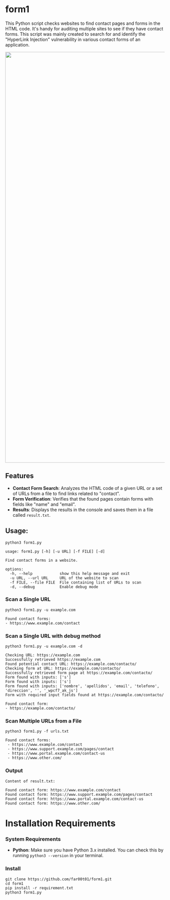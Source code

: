 
# form1
This Python script checks websites to find contact pages and forms in the HTML code. It's handy for auditing multiple sites to see if they have contact forms. This script was mainly created to search for and identify the "HyperLink Injection" vulnerability in various contact forms of an application.


<div style="text-align: center;">
  <img src="https://github.com/far00t01/form1/blob/main/form1.png" alt="Formulario con lupa" width="1300"/>
</div>

## Features

- **Contact Form Search**: Analyzes the HTML code of a given URL or a set of URLs from a file to find links related to "contact".
- **Form Verification**: Verifies that the found pages contain forms with fields like "name" and "email".
- **Results**: Displays the results in the console and saves them in a file called `result.txt`.


## Usage:
```
python3 form1.py
```
```
usage: form1.py [-h] [-u URL] [-f FILE] [-d]

Find contact forms in a website.

options:
  -h, --help            show this help message and exit
  -u URL, --url URL     URL of the website to scan
  -f FILE, --file FILE  File containing list of URLs to scan
  -d, --debug           Enable debug mode
```

### Scan a Single URL
```
python3 form1.py -u example.com

Found contact forms:
- https://www.example.com/contact
```

### Scan a Single URL with debug method 
```
python3 form1.py -u example.com -d 

Checking URL: https://example.com
Successfully retrieved https://example.com
Found potential contact URL: https://example.com/contacto/
Checking form at URL: https://example.com/contacto/
Successfully retrieved form page at https://example.com/contacto/
Form found with inputs: ['s']
Form found with inputs: ['s']
Form found with inputs: ['nombre', 'apellidos', 'email', 'telefono', 'direccion', '', '_wpcf7_ak_js']
Form with required input fields found at https://example.com/contacto/

Found contact form:
- https://example.com/contacto/
```

### Scan Multiple URLs from a File
```
python3 form1.py -f urls.txt

Found contact forms:
 - https://www.example.com/contact
 - https://www.support.example.com/pages/contact
 - https://www.portal.example.com/contact-us
 - https://www.other.com/
```

### Output
```
Content of result.txt:

Found contact form: https://www.example.com/contact
Found contact form: https://www.support.example.com/pages/contact
Found contact form: https://www.portal.example.com/contact-us
Found contact form: https://www.other.com/
```

# Installation Requirements

### System Requirements
- **Python**: Make sure you have Python 3.x installed. You can check this by running `python3 --version` in your terminal.

### Install

```
git clone https://github.com/far00t01/form1.git
cd form1 
pip install -r requirement.txt
python3 form1.py
```

